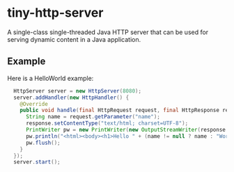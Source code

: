 # tiny-http-server

A single-class single-threaded Java HTTP server that can be used for serving dynamic content in a Java application.

## Example

Here is a HelloWorld example:

```java
  HttpServer server = new HttpServer(8080);
  server.addHandler(new HttpHandler() {
    @Override
    public void handle(final HttpRequest request, final HttpResponse response) {
      String name = request.getParameter("name");
      response.setContentType("text/html; charset=UTF-8");
      PrintWriter pw = new PrintWriter(new OutputStreamWriter(response.getOutputStream(), "UTF-8"));
      pw.println("<html><body><h1>Hello " + (name != null ? name : "World") + "!</h1></body></html>");
      pw.flush();
    }
  });
  server.start();
```
